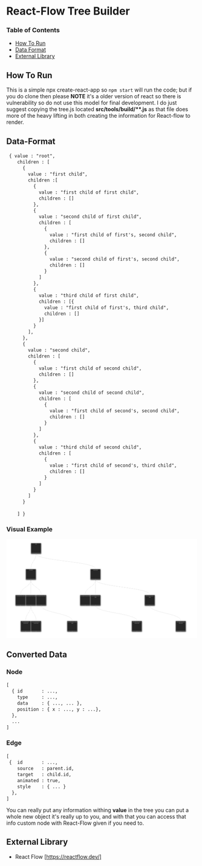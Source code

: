 
# React-Flow Tree Builder

### Table of Contents
* [How To Run](https://github.com/LVivona/TreeBuilder/blob/main/README.md#how-to-run)
* [Data Format](https://github.com/LVivona/TreeBuilder/blob/main/README.md#Data-Format)
* [External Library](https://github.com/LVivona/TreeBuilder/blob/main/README.md#External-Library)

## How To Run
  This is a simple npx create-react-app so ``npm start`` will run the code; but if you do clone then please **NOTE** it's a older version of react so there is vulnerability so do not use this model for final development. I do just suggest copying the tree.js located **src/tools/build/\*\*.js** as that file does more of the heavy lifting in both creating the information for React-flow to render. 
 
## Data-Format
```
 { value : "root",
    children : [
      {
        value : "first child",
        children :[
          {
            value : "first child of first child",
            children : []
          },
          {
            value : "second child of first child",
            children : [
              {
                value : "first child of first's, second child",
                children : []
              },
              {
                value : "second child of first's, second child",
                children : []
              }
            ]
          },
          {
            value : "third child of first child",
            children : [{
              value : "first child of first's, third child",
              children : []
            }]
          }
        ],
      },
      {
        value : "second child",
        children : [
          {
            value : "first child of second child",
            children : []
          },
          {
            value : "second child of second child",
            children : [
              {
                value : "first child of second's, second child",
                children : []
              }
            ]
          },
          {
            value : "third child of second child",
            children : [
              {
                value : "first child of second's, third child",
                children : []
              }
            ]
          }
        ]
      }

    ] }
```
### Visual Example 
![alt text](https://github.com/LVivona/TreeBuilder/blob/dc33393960b78355657d781890089b1da1b685a9/example.png)

## Converted Data

### Node
```
[
  { id       : ...,
    type     : ...,
    data     : { ..., ... },
    position : { x : ..., y : ...},
  },
  ...
]
```

### Edge
```
[
 {  id       : ...,
    source   : parent.id,
    target   : child.id,
    animated : true,
    style    : { ... } 
  },
]
```

You can really put any information withing **value** in the tree you can put a whole new object it's really up to you, and with that you can access that info custom node with React-Flow given if you need to.


## External Library
* React Flow [https://reactflow.dev/]
